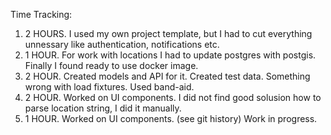 Time Tracking:
1. 2 HOURS. I used my own project template, but I had to cut everything unnessary like authentication, notifications etc.
2. 1 HOUR.  For work with locations I had to update postgres with postgis. Finally I found ready to use docker image.
3. 2 HOUR.  Created models and API for it. Created test data. Something wrong with load fixtures. Used band-aid.
4. 2 HOUR.  Worked on UI components. I did not find good solusion how to parse location string, I did it manually.
5. 1 HOUR.  Worked on UI components. (see git history)
Work in progress.